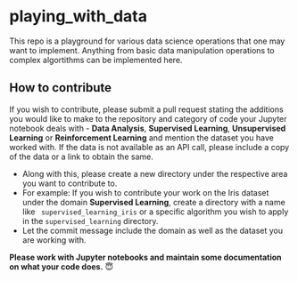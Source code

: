 # playing_with_data

This repo is a playground for various data science operations that one may want to implement. Anything from basic data manipulation operations to complex algortithms can be implemented here. 

## How to contribute
If you wish to contribute, please submit a pull request stating the additions you would like to make to the repository and category of code your Jupyter notebook deals with  - **Data Analysis**, **Supervised Learning**, **Unsupervised Learning** or **Reinforcement Learning** and mention the dataset you have worked with. If the data is not available as an API call, please include a copy of the data or a link to obtain the same.

* Along with this, please create a new directory under the respective area you want to contribute to. 
* For example: If you wish to contribute your work on the Iris dataset under the domain **Supervised Learning**, create a directory with a name like ``` supervised_learning_iris``` or a specific algorithm you wish to apply in the ```supervised_learning``` directory.
* Let the commit message include the domain as well as the dataset you are working with.<br>

**Please work with Jupyter notebooks and maintain some documentation on what your code does.** :innocent:

